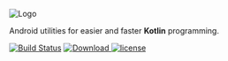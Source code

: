 ![Logo](https://raw.githubusercontent.com/costular/android-kotlin-utils/master/files/img/logo.png)

Android utilities for easier and faster **Kotlin** programming.

[![Build Status](https://travis-ci.org/costular/android-kotlin-utils.svg?branch=master)](https://travis-ci.org/costular/android-kotlin-utils)
[ ![Download](https://api.bintray.com/packages/costular/maven/android-kotlin-utils/images/download.svg) ](https://bintray.com/costular/maven/android-kotlin-utils/_latestVersion)
[![license](https://camo.githubusercontent.com/8f54547853cfad57acfc8e06e6008cc296cda34d/68747470733a2f2f696d672e736869656c64732e696f2f62616467652f6c6963656e73652d417061636865253230322d626c75652e737667)](https://github.com/costular/android-kotlin-utils/LICENSE)
